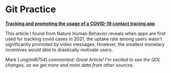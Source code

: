 # Git Practice

**[Tracking and promoting the usage of a COVID-19 contact tracing app](https://www.nature.com/articles/s41562-020-01044-x)**




This article I found from Nature Human Behavior reveals when apps are first used for tracking covid cases in 2021, the uptake rate among users wasn't significantly promoted by video messages. However, the smallest monetary incentives would able to drastically motivate users.

*Mark Lung(ml6754) commented: Great Article! I'm excited to see the QOL changes, as we get more and more data from other sources.*


